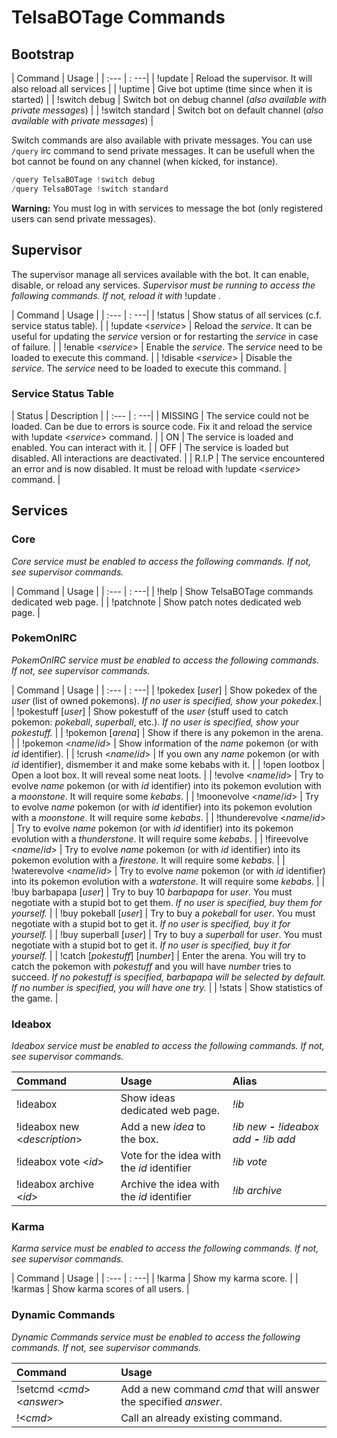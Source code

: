 # TelsaBOTage Commands

## Bootstrap

| Command | Usage |
| :--- | : ---|
| !update | Reload the supervisor. It will also reload all services |
| !uptime | Give bot uptime (time since when it is started) |
| !switch debug | Switch bot on debug channel (*also available with private messages*) |
| !switch standard | Switch bot on default channel (*also available with private messages*) |

Switch commands are also available with private messages. You can use `/query` irc command to send private messages. It can be usefull when the bot cannot be found on any channel (when kicked, for instance).

```python
/query TelsaBOTage !switch debug
/query TelsaBOTage !switch standard
```

**Warning:** You must log in with services to message the bot (only registered users can send private messages).

## Supervisor

The supervisor manage all services available with the bot. It can enable, disable, or reload any services.
*Supervisor must be running to access the following commands. If not, reload it with* !update *.*

| Command | Usage |
| :--- | : ---|
| !status | Show status of all services (c.f. service status table). |
| !update <_service_> | Reload the _service_. It can be useful for updating the _service_ version or for restarting the _service_ in case of failure.  |
| !enable <_service_> | Enable the _service_. The _service_ need to be loaded to execute this command. |
| !disable <_service_> | Disable the _service_. The _service_ need to be loaded to execute this command. |

### Service Status Table

| Status | Description |
| :--- | : ---|
| MISSING | The service could not be loaded. Can be due to errors is source code. Fix it and reload the service with !update <_service_> command. |
| ON | The service is loaded and enabled. You can interact with it. |
| OFF | The service is loaded but disabled. All interactions are deactivated.  |
| R.I.P | The service encountered an error and is now disabled. It must be reload with !update <_service_> command. |

## Services

### Core

*Core service must be enabled to access the following commands. If not, see supervisor commands.*

| Command | Usage |
| :--- | : ---|
| !help | Show TelsaBOTage commands dedicated web page. |
| !patchnote | Show patch notes dedicated web page. |

### PokemOnIRC

*PokemOnIRC service must be enabled to access the following commands. If not, see supervisor commands.*

| Command | Usage |
| :--- | : ---|
| !pokedex [_user_] | Show pokedex of the _user_ (list of owned pokemons). *If no user is specified, show your pokedex.*|
| !pokestuff [_user_] | Show pokestuff of the _user_ (stuff used to catch pokemon: *pokeball*, *superball*, etc.). *If no user is specified, show your pokestuff.* |
| !pokemon [_arena_] | Show if there is any pokemon in the arena. |
| !pokemon <_name_/*id*> | Show information of the _name_ pokemon (or with *id* identifier). |
| !crush <_name_/*id*> | If you own any _name_ pokemon (or with *id* identifier), dismember it and make some kebabs with it. |
| !open lootbox | Open a loot box. It will reveal some neat loots. |
| !evolve <_name_/*id*> | Try to evolve _name_ pokemon (or with *id* identifier) into its pokemon evolution with a _moonstone_. It will require some _kebabs_. |
| !moonevolve <_name_/*id*> | Try to evolve _name_ pokemon (or with *id* identifier) into its pokemon evolution with a _moonstone_. It will require some _kebabs_. |
| !thunderevolve <_name_/*id*> | Try to evolve _name_ pokemon (or with *id* identifier) into its pokemon evolution with a _thunderstone_. It will require some _kebabs_. |
| !fireevolve <_name_/*id*> | Try to evolve _name_ pokemon (or with *id* identifier) into its pokemon evolution with a _firestone_. It will require some _kebabs_. |
| !waterevolve <_name_/*id*> | Try to evolve _name_ pokemon (or with *id* identifier) into its pokemon evolution with a _waterstone_. It will require some _kebabs_. |
| !buy barbapapa [_user_] | Try to buy 10 *barbapapa* for _user_. You must negotiate with a stupid bot to get them. *If no user is specified, buy them for yourself.* |
| !buy pokeball [_user_] | Try to buy a *pokeball* for _user_. You must negotiate with a stupid bot to get it. *If no user is specified, buy it for yourself.* |
| !buy superball [_user_] | Try to buy a *superball* for _user_. You must negotiate with a stupid bot to get it. *If no user is specified, buy it for yourself.* |
| !catch [*pokestuff*] [*number*] | Enter the arena. You will try to catch the pokemon with *pokestuff* and you will have *number* tries to succeed. *If no pokestuff is specified, barbapapa will be selected by default. If no number is specified, you will have one try.* |
| !stats | Show statistics of the game. |


### Ideabox

*Ideabox service must be enabled to access the following commands. If not, see supervisor commands.*

| Command | Usage | Alias |
| :--- | :--- | :--- |
| !ideabox | Show ideas dedicated web page. | _!ib_ |
| !ideabox new <_description_> | Add a new _idea_ to the box. |  _!ib new_ **-** _!ideabox add_ **-** _!ib add_|
| !ideabox vote <*id*> | Vote for the idea with the *id* identifier | _!ib vote_ |
| !ideabox archive <*id*> | Archive the idea with the *id* identifier | _!ib archive_ |

### Karma

*Karma service must be enabled to access the following commands. If not, see supervisor commands.*

| Command | Usage |
| :--- | : ---|
| !karma | Show my karma score. |
| !karmas | Show karma scores of all users. |

### Dynamic Commands

*Dynamic Commands service must be enabled to access the following commands. If not, see supervisor commands.*

| Command | Usage |
| :--- | :--- |
| !setcmd <_cmd_> <_answer_> | Add a new command _cmd_ that will answer the specified _answer_. |
| !<_cmd_> | Call an already existing command. |
